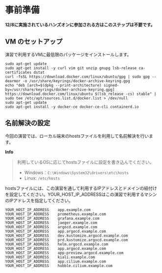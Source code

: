 # 事前準備

**12/8に実施されているハンズオンに参加される方はこのステップは不要です。**

## VM のセットアップ

演習で利用するVMに最低限のパッケージをインストールします。

```
sudo apt-get update
sudo apt-get install -y curl vim git unzip gnupg lsb-release ca-certificates dstat
curl -fsSL https://download.docker.com/linux/ubuntu/gpg | sudo gpg --dearmor -o /usr/share/keyrings/docker-archive-keyring.gpg
echo "deb [arch=$(dpkg --print-architecture) signed-by=/usr/share/keyrings/docker-archive-keyring.gpg] https://download.docker.com/linux/ubuntu $(lsb_release -cs) stable" | sudo tee /etc/apt/sources.list.d/docker.list > /dev/null
sudo apt-get update
sudo apt-get install -y docker-ce docker-ce-cli containerd.io
```

## 名前解決の設定

今回の演習では、ローカル端末のhostsファイルを利用して名前解決を行います。

**Info**
> 利用しているOSに応じてhostsファイルに設定を書き込んでください。
> - Windows：`C:\Windows\System32\drivers\etc\hosts`
> - Linux: `/etc/hosts`

hostsファイルには、この演習を通して利用するIPアドレスとドメインの紐付けを設定してください。YOUR_HOST_IP_ADDRESSはこの演習で利用するマシンのIPアドレスを指定してください。

```
YOUR_HOST_IP_ADDRESS    app.example.com
YOUR_HOST_IP_ADDRESS    prometheus.example.com
YOUR_HOST_IP_ADDRESS    grafana.example.com
YOUR_HOST_IP_ADDRESS    jaeger.example.com
YOUR_HOST_IP_ADDRESS    argocd.example.com
YOUR_HOST_IP_ADDRESS    app.argocd.example.com
YOUR_HOST_IP_ADDRESS    dev.kustomize.argocd.example.com
YOUR_HOST_IP_ADDRESS    prd.kustomize.argocd.example.com
YOUR_HOST_IP_ADDRESS    helm.argocd.example.com
YOUR_HOST_IP_ADDRESS    app.argocd.example.com
YOUR_HOST_IP_ADDRESS    app-preview.argocd.example.com
YOUR_HOST_IP_ADDRESS    kiali.example.com
YOUR_HOST_IP_ADDRESS    app.cilium.example.com
YOUR_HOST_IP_ADDRESS    hubble.cilium.example.com
```

